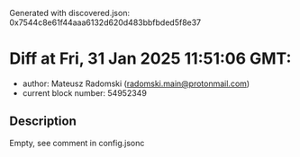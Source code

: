 Generated with discovered.json: 0x7544c8e61f44aaa6132d620d483bbfbded5f8e37

# Diff at Fri, 31 Jan 2025 11:51:06 GMT:

- author: Mateusz Radomski (<radomski.main@protonmail.com>)
- current block number: 54952349

## Description

Empty, see comment in config.jsonc
